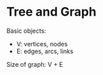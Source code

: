 # Tree and Graph

Basic objects: 

- V: vertices, nodes
- E: edges, arcs, links

Size of graph: V + E